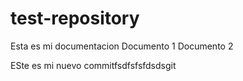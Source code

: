 # test-repository

Esta es mi documentacion
Documento 1
Documento 2

ESte es mi nuevo commitfsdfsfsfdsdsgit